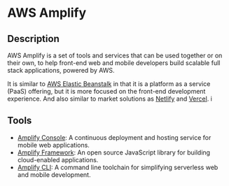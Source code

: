 # AWS Amplify

## Description

AWS Amplify is a set of tools and services that can be used together or on their own, to help front-end web and mobile developers build scalable full stack applications, powered by AWS.

It is similar to [AWS Elastic Beanstalk](../aws-elastic-beanstalk/README.md) in that it is a platform as a service (PaaS) offering, but it is more focused on the front-end development experience. And also similar to market solutions as [Netlify](https://www.netlify.com/) and [Vercel](https://vercel.com/).
i

## Tools

- [Amplify Console](https://aws.amazon.com/amplify/console/): A continuous deployment and hosting service for mobile web applications.
- [Amplify Framework](https://aws.amazon.com/amplify/framework/): An open source JavaScript library for building cloud-enabled applications.
- [Amplify CLI](https://aws.amazon.com/amplify/cli/): A command line toolchain for simplifying serverless web and mobile development.
